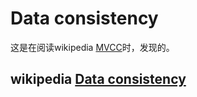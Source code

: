 # Data consistency

这是在阅读wikipedia [MVCC](https://en.wikipedia.org/wiki/Multiversion_concurrency_control)时，发现的。



## wikipedia [Data consistency](https://en.wikipedia.org/wiki/Data_consistency)